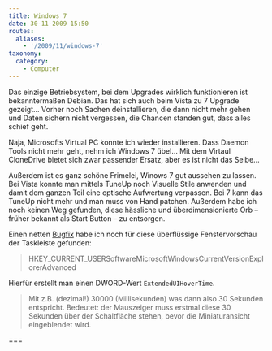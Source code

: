 ```yaml
---
title: Windows 7
date: 30-11-2009 15:50
routes:
  aliases:
    - '/2009/11/windows-7'
taxonomy:
  category:
    - Computer
---
```

Das einzige Betriebsystem, bei dem Upgrades wirklich funktionieren ist bekanntermaßen Debian. Das hat sich auch beim Vista zu 7 Upgrade gezeigt… Vorher noch Sachen deinstallieren, die dann nicht mehr gehen und Daten sichern nicht vergessen, die Chancen standen gut, dass alles schief geht.

Naja, Microsofts Virtual PC konnte ich wieder installieren. Dass Daemon Tools nicht mehr geht, nehm ich Windows 7 übel… Mit dem Virtaul CloneDrive  bietet sich zwar passender Ersatz, aber es ist nicht das Selbe…

Außerdem ist es ganz schöne Frimelei, Winows 7 gut aussehen zu lassen. Bei Vista konnte man mittels TuneUp noch Visuelle Stile anwenden und damit dem ganzen Teil eine optische Aufwertung verpassen. Bei 7 kann das TuneUp nicht mehr und man muss von Hand patchen. Außerdem habe ich noch keinen Weg gefunden, diese hässliche und überdimensionierte Orb – früher bekannt als Start Button – zu entsorgen.

Einen netten <a href="http://web.archive.org/web/20100211142351/http://www.winsupportforum.de/forum/windows-7-allgemein/6639-taskbar-vorschau-abschalten.html">Bugfix</a> habe ich noch für diese überflüssige Fenstervorschau der Taskleiste gefunden:

<blockquote cite="http://www.winsupportforum.de/forum/windows-7-allgemein/6639-taskbar-vorschau-abschalten.html">HKEY_CURRENT_USERSoftwareMicrosoftWindowsCurrentVersionExplorerAdvanced</blockquote>

Hierfür erstellt man einen DWORD-Wert `ExtendedUIHoverTime`.

<blockquote cite="http://www.winsupportforum.de/forum/windows-7-allgemein/6639-taskbar-vorschau-abschalten.html">Mit z.B. (dezimal!) 30000 (Millisekunden) was dann also 30 Sekunden entspricht. Bedeutet: der Mauszeiger muss erstmal diese 30 Sekunden über der Schaltfläche stehen, bevor die Miniaturansicht eingeblendet wird.</blockquote>

===